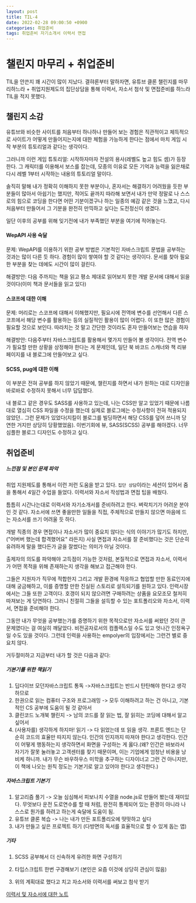 ```yaml
---
layout: post
title: TIL-4
date: 2022-02-28 09:00:50 +0900
categories: 취업준비
tags: 취업준비 자기소개서 이력서 면접
---
```






# 챌린지 마무리 + 취업준비



TIL을 안쓴지 꽤 시간이 많이 지났다. 결햐론부터 말하자면, 유튜브 클론 챌린지를 마무리하느라 + 취업지원제도의 집단상담을 통해 이력서, 자소서 첨삭 및 면접준비를 하느라 TIL을 적지 못했다.





## 챌린지 소감

유튜브와 비슷한 사이트를 처음부터 하나하나 만들어 보는 경험은 직관적이고 체득적으로 사이트가 어떻게 만들어지는지에 대한 체험을 가능하게 한다는 점에서 마치 게임 시작 부분의 튜토리얼과 같다는 생각이다.

그러니까 이런 게임 튜토리얼: 시작하자마자 전설의 용사(레벨도 높고 힘도 셈)가 등장한다. 그 캐릭터를 이용해서 보스를 잡는데, 모종의 이유로 모든 기억과 능력을 잃은채로 다시 레벨 1부터 시작하는 내용의 튜토리얼 말이다.

솔직히 말해 내가 정확히 이해하지 못한 부분이나, 혼자서는 해결하기 어려웠을 듯한 부분들이 많아서 아쉽기는 했지만, 적어도 끝까지 따라해 보면서 내가 만약 정말로 나 스스로의 힘으로 코딩을 한다면 어떤 기분이겠구나 하는 일종의 예감 같은 것을 느꼈고, 다시 처음부터 만들어서 그 기분을 완전히 만끽하고 싶다는 도전정신이 생겼다.

 

일단 이후의 공부를 위해 잊기전에 내가 부족했던 부분을 여기에 적어놓는다.

#### WepAPI 사용 숙달

문제: WepAPI를 이용하기 위한 공부 방법은 기본적인 자바스크립트 문법을 공부하는 것과는 많이 다른 듯 하다. 경험이 많이 쌓여야 할 것 같다는 생각이다. 문서를 찾아 필요한 부분을 찾는 데에도 시간이 많이 걸린다.

해결방안: 다음 주까지는 책을 읽고 평소 제대로 읽어보지 못한 개발 문서에 대해서 읽을 것이다(이미 책과 문서들을 읽고 있다)

#### 스코프에 대한 이해

문제: 머리로는 스코프에 대해서 이해했지만, 필요시에 전역에 변수를 선언해서 다른 스코프에서 해당 변수를 활용하는 등의 실질적인 활용이 많이 어렵다. 이 또한 많은 경험이 필요할 것으로 보인다. 따라치는 것 말고 간단한 것이라도 혼자 만들어보는 연습을 하자



해결방안: 다음주부터 자바스크립트를 활용해서 몇가지 만들어 볼 생각이다. 전역 변수가 필요할 만한 상황을 상정해야 한다는 게 문제인데, 일단 북 바코드 스캐너와 책 리뷰 페이지를 내 블로그에 만들어보고 싶다.



#### SCSS, pug에 대한 이해

이 부분은 전혀 공부를 하지 않았기 때문에, 챌린지를 하면서 내가 원하는 대로 디자인을 바로바로 수정하지 못해서 너무 답답했다.

내 블로그 같은 경우도 SASS를 사용하고 있는데, 나는 CSS만 알고 있었기 때문에 나름대로 열심히 CSS 파일을 수정을 했는데 실제로 블로그에는 수정사항이 전혀 적용되지 않았던.. 그런 문제가 있었다(지킬이 블로그를 빌딩하면서 해당 CSS를 덮어 쓰니까 당연한 거지만 상당히 당황했었음). 이번기회에 뷰, SASS(SCSS) 공부를 해야겠다. 너무 심플한 블로그 디자인도 수정하고 싶다.



## 취업준비

##### 느낀점 및 본인 문제 파악

취업 지원제도를 통해서 이런 저런 도움을 받고 있다. `집단 상담`이라는 세션이 있어서 줌을 통해서 4일간 수업을 들었다. 이력서와 자소서 작성법과 면접 팁을 배웠다. 

틈틈히 시간나는대로 이력서와 자기소개서를 준비하려고 한다. 벼락치기가 어려운 분야인 것 같다. 자소서에 쓰면 좋을만한 일들을 직접, 주체적으로 만들지 않으면 마음에 드는 자소서를 쓰기 어려울 듯 하다.

개발 직종의 경우 면접이나 자소서가 많이 중요치 않다는 식의 이야기가 많기도 하지만, ("어버버 했는데 합격했어요" 라든지) 사실 면접과 자소서를 잘 준비했다는 것은 단순히 유려하게 말을 했다든가 글을 잘썼다는 의미가 아닐 것이다. 

출제자의 의도를 파악해야 고득점이 가능한 것처럼, 본질적으로 면접과 자소서, 이력서가 어떤 목적을 위해 존재하는지 생각을 해보고 접근해야 한다. 

그들은 지원자가 직무에 적합한지 그리고 개발 환경에 적응하고 협업할 만한 동료인지에 대해 궁금해하고, 이를 증명할 만한 진실된 스토리로 설득되기를 원하고 있다. 인력시장에서는 그들 또한 고객이다. 호갱이 되지 않으려면 구매하려는 상품을 요모조모 철저히 따져보는 게 당연하다. 그러니 친절히 그들을 설득할 수 있는 포트폴리오와 자소서, 이력서, 면접을 준비해야 한다.

그동안 내가 무엇을 공부했는가를 증명하기 위한 목적으로만 자소서를 써왔던 것이 큰 문제였다는 걸 여실히 깨달았다. 비전공자로서의 컴플렉스일 수도 있고 엇나간 인정욕구일 수도 있을 것이다. 그런데 인력을 사용하는  empolyer의 입장에서는 그런건 별로 중요치 않다.

거두절미하고 지금부터 내가 할 것은 다음과 같다:

##### 기본기를 위한 책읽기

1. 딥다이브 모던자바스크립트 통독 ->자바스크립트는 반드시 탄탄해야 한다고 생각하므로
2. 한권으로 읽는 컴퓨터 구조와 프로그래밍 -> 모두 이해하려고 하는 건 아니고, 기본적인 CS 공부에 도움이 될 것 같아서
3. 클린코드 노개북 챌린지 -> 남의 코드를 잘 읽는 법, 잘 읽히는 코딩에 대해서 알고 싶어서
4. (사용자를) 생각하게 하지마! 읽기 -> 다 읽었는데 또 읽을 생각. 프론트 엔드는 단순히 코드의 효율만 따지지 않는다. 인간의 인지까지 따져야 한다고 생각한다. 인간이 어떻게 행동하는지 생각하면서 화면을 구성하는 게 옳다.(왜? 인간은 바보라서 자기가 잘못 눌러놓고 고객센터를 찾기 때문이며, 이는 기업에게 엄청난 비용을 낭비케 하니까. 내가 무슨 바우하우스 미학을 추구하는 디자이너고 그런 건 아니지만, 이 책에 나오는 원칙 정도는 기본기로 알고 있어야 한다고 생각한다.)



##### 자바스크립트 기본기

1. 알고리즘 풀기 -> 오늘 심심해서 피보나치 수열을 node.js로 만들어 봤는데 재미있다. 무엇보다 운전 도로연수를 할 때 처럼, 완전히 통제되어 있는 환경이 아니라 나 스스로 뭔가를 하려고 하는게 숙달에 도움이 됨. 
2. 유튜브 클론 복습 -> 나는 내가 만든 포트폴리오에 떳떳하고 싶다
3. 내가 만들고 싶은 프로젝트 하기 (다방면의 독서를 효율적으로 할 수 있게 돕는 앱)



##### 기타

1. SCSS 공부해서 더 신속하게 유려한 화면 구성하기

2. 타입스크립트 한번 구경해보기 (본인은 요즘 이것에 상당히 관심이 많음)
3. 위의 계획대로 했다고 치고 자소서와 이력서를 써보고 첨삭 받기 

[이력서 및 자소서에 대한 노트]()

